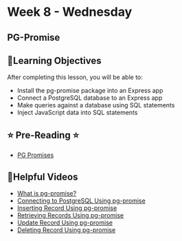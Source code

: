 # Week 8 - Wednesday

## PG-Promise

## 📍Learning Objectives
After completing this lesson, you will be able to:

- Install the pg-promise package into an Express app
- Connect a PostgreSQL database to an Express app
- Make queries against a database using SQL statements
- Inject JavaScript data into SQL statements

## ⭐️ Pre-Reading ⭐️
- [PG Promises](https://digitalcrafts.instructure.com/courses/189/pages/reading-pg-promise?module_item_id=23423)


<!-- ## 🟡 Lecture Presentations
- [pg-promise](https://dc-houston.herokuapp.com/p2/Postgres/PGPromise.html#1) -->
<!-- - [Promises](https://dc-houston.herokuapp.com/p2/Postgres/Promises.html#1) -->

<!-- ## 🟣Labs 

- [restaurant](https://github.com/veros-labs/lab-postgres-restaurant)
- [todo list](https://github.com/veros-labs/lab-node-todo) -->

<!-- ## 🟠Homework  -->

## 🔵Helpful Videos
- [What is pg-promise?](https://www.udemy.com/course/nodejs-complete-guide-to-building-data-driven-applications/learn/lecture/14189637#overview)
- [Connecting to PostgreSQL
Using pg-promise](https://www.udemy.com/course/nodejs-complete-guide-to-building-data-driven-applications/learn/lecture/14189647#overview)
- [Inserting Record Using
pg-promise](https://www.udemy.com/course/nodejs-complete-guide-to-building-data-driven-applications/learn/lecture/14189659#overview)
- [ Retrieving Records Using
pg-promise](https://www.udemy.com/course/nodejs-complete-guide-to-building-data-driven-applications/learn/lecture/14189683#overview)
- [ Update Record Using
pg-promise](https://www.udemy.com/course/nodejs-complete-guide-to-building-data-driven-applications/learn/lecture/14189693#overview)
- [ Deleting Record Using
pg-promise](https://www.udemy.com/course/nodejs-complete-guide-to-building-data-driven-applications/learn/lecture/14189697#overview)


<!-- ## ✔️Todo Checklist
- [ ]

## 🔶Vocabulary

## 🔷Test Your knowledge


## Resources 
- []() -->




